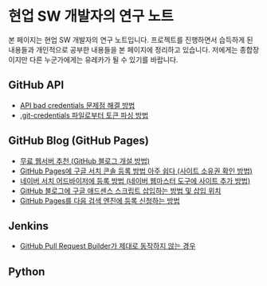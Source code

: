 현업 SW 개발자의 연구 노트
===

본 페이지는 현업 SW 개발자의 연구 노트입니다. 
프로젝트를 진행하면서 습득하게 된 내용들과 개인적으로 공부한 내용들을 본 페이지에 정리하고 있습니다. 
저에게는 종합장이지만 다른 누군가에게는 유레카가 될 수 있기를 바랍니다.  
   
GitHub API
---
- [API bad credentials 문제점 해결 방법](001_github_api/001_bad_credential.html "API bad credentials 문제점 해결 방법") 
- [.git-credentials 파일로부터 토큰 파싱 방법](001_github_api/002_get_token_from_credential_file.html ".git-credentials 파일로부터 토큰 파싱 방법")
   
GitHub Blog (GitHub Pages)
---
- [무료 웹서버 추천 (GitHub 블로그 개설 방법)](002_github_blog/001_advantage_of_github_blog.html "무료 웹서버 추천 (GitHub 블로그 개설 방법)")
- [GitHub Pages에 구글 서치 콘솔 등록 방법 아주 쉽다 (사이트 소유권 확인 방법)](002_github_blog/002_google_search_console_apply.html "구글 서비 콘솔 등록 방법")
- [네이버 서치 어드바이저에 등록 방법 (네이버 웹마스터 도구에 사이트 추가 방법)](002_github_blog/003_naver_search_advisor.html "네이버 서치 어드바이저에 등록 방법")
- [GitHub 블로그에 구글 애드센스 스크립트 삽입하는 방법 및 삽입 위치](002_github_blog/004_google_adsense_github_pages.html "GitHub 블로그에 구글 애드센스 스크립트 삽입하는 방법 및 삽입 위치")
- [GitHub Pages를 다음 검색 엔진에 등록 신청하는 방법](002_github_blog/005_add_to_daum_search_engine.html "GitHub Pages를 다음 검색 엔진에 등록 신청하는 방법")

Jenkins
---
- [GitHub Pull Request Builder가 제대로 동작하지 않는 경우](003_jenkins/001.html)

Python
---
